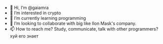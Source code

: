 - 👋 Hi, I’m @gaiamra
- 👀 I’m interested in crypto
- 🌱 I’m currently learning programming
- 💞️ I’m looking to collaborate with big like Ilon Mask's  company.
- 📫 How to reach me? Study, communicate, talk with other programmers? хуй его знает

<!---
gaiamra/gaiamra is a ✨ special ✨ repository because its `README.md` (this file) appears on your GitHub profile.
You can click the Preview link to take a look at your changes.
--->
